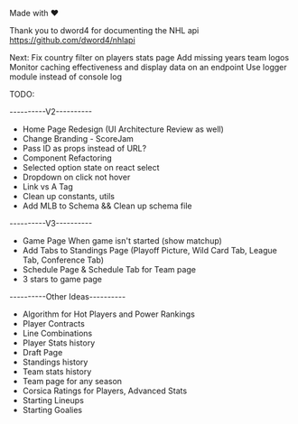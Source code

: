 Made with ❤️

Thank you to dword4 for documenting the NHL api
https://github.com/dword4/nhlapi

Next:
Fix country filter on players stats page
Add missing years team logos 
Monitor caching effectiveness and display data on an endpoint
Use logger module instead of console log

TODO:

----------V2----------
- Home Page Redesign (UI Architecture Review as well)
- Change Branding - ScoreJam
- Pass ID as props instead of URL?
- Component Refactoring
- Selected option state on react select
- Dropdown on click not hover
- Link vs A Tag
- Clean up constants, utils
- Add MLB to Schema && Clean up schema file

----------V3----------
- Game Page When game isn't started (show matchup)
- Add Tabs to Standings Page (Playoff Picture, Wild Card Tab, League Tab, Conference Tab)
- Schedule Page & Schedule Tab for Team page
- 3 stars to game page

----------Other Ideas----------
- Algorithm for Hot Players and Power Rankings
- Player Contracts
- Line Combinations
- Player Stats history
- Draft Page
- Standings history
- Team stats history
- Team page for any season
- Corsica Ratings for Players, Advanced Stats
- Starting Lineups
- Starting Goalies
